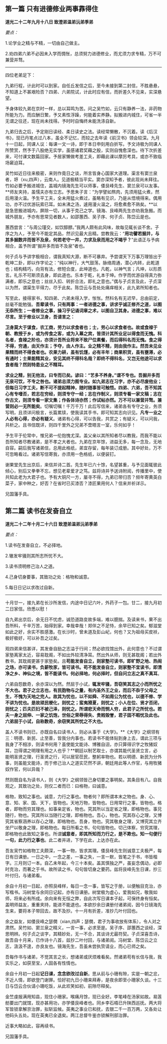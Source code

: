 ## 第一篇 只有进德修业两事靠得住

**道光二十二年九月十八日 致澄弟温弟沅弟季弟**

*要点：*

1.论学业之精与不精，一切由自己做主。

2.劝四弟六弟不必因未入学而惆怅，总须努力进德修业，而尤须力求专精，万不可兼营并骛。

------

四位老弟足下：

九弟行程，计此时可以到家。自任丘发信之后，至今未接到第二封信，不胜悬悬，不知道上不甚艰险否？四弟、六弟院试，计此时应有信，而折差久不见来，实深悬望。

予身体较九弟在京时一样，总以耳鸣为苦。问之吴竹如，云只有静养一法，非药物所能为力。而应酬日繁，予又素性浮躁，何能着实养静。拟搬进内城住，可省一半无谓之往还，现在尚未找得。予时时自悔终未能洗涤自新。

九弟归去之后，予定刚日读经、柔日读史之法。读经常懒散，不沉着。读《后汉书》，现已丹笔点过八本，虽全不记忆，而较之去年读《前汉书》领会较深。九月十一日起，同课人议：每课一文一诗，即于本日申刻用白折写。予文诗极为同课人所赞赏，然予于八股绝无实学，虽感诸君奖藉之殷，实则自愧愈深也。待下次折差来，可付课文数篇回家。予居家懒做考差工夫，即藉此课以摩厉考具，或亦不致临场窘迫耳。

吴竹如近日往来极密，来则作竟日之谈，所言皆身心国家大道理。渠言有窦兰泉者，垿（xu,四声），云南人。见道极精当平实。窦亦深知予者，彼此现尚未拜往。竹如必要予搬进城住，盖城内镜海先生可以师事，倭艮峰先生、窦兰泉可以友事。**师友夹持，虽懦夫亦有立志。予思朱子言：“为学譬如熬肉，先须用猛火煮，然后用漫火温。予生平工夫，全未用猛火煮过，虽略有见识，乃是从悟境得来。偶用功，亦不过优游玩索已耳。如未沸之汤，遽用漫火温之，将愈煮愈不熟矣。**以是急思搬进城内，屏除一切，从事于克己之学。镜海、艮峰两先生亦劝我急搬。而城外朋友，予亦有思常见者数人，如邵蕙西、吴子序、何子贞、陈岱云是也。

蕙西尝言：“与周公瑾交，如饮醇醪。”我两人颇有此风味，故每见辄长谈不舍。子序之为人，予至今不能定其品，然识见最大且精。尝教我云：“**用功譬若掘井，与其多掘数井而皆不及泉，何若老守一井，力求及泉而用之不竭乎？**”此语正与予病相合，盖予所谓“掘井多而皆不及泉”者也。

何子贞与予讲字极相合，谓我真知大源，断不可暴弃。予尝谓天下万事万理皆出于乾坤二卦，即以作字论之：“纯以神行，大气鼓荡，脉络周通，潜心内转，此乾道也；结构精巧，向背有法，修短合度，此坤道也。凡乾，以神气言；凡坤，以形质言。礼乐不可斯须去身，即此道也。乐本于乾，礼本于坤。作字而优游自得真力弥满者，即乐之意也；丝丝入扣、转折合法，即礼之意也。”偶与子贞言及此，子贞深以为然，谓渠生平得力，尽于此矣。陈岱云与吾处处痛痒相关，此九弟所知者也。

写至此，接得家书，知四弟、六弟未得入学，怅怅。然科名有无迟早，总由前定，丝毫不能勉强。**吾辈读书，只有两事：一者进德之事，讲求乎诚正修齐之道，以图无忝所生；一者修业之事，操习乎记诵词章之术，以图自卫其身。进德之事，难以尽言。至于修业以卫身，吾请言之：**

**卫身莫大于谋食，农工商，劳力以求食者也；士，劳心以求食者也。故或食禄于朝、教授于乡，或为传食之客，或为入幕之宾，皆须计其所业足以得食而无愧。科名者，食禄之阶也，亦须计吾所业将来不致尸位素餐，而后得科名而无愧。食之得不得，穷通，由天作主；予夺，由人作主。业之精不精，则由我作主。然吾未见业果精而终不得食者也。农果力耕，虽有饥馑，必有丰年；商果积货，虽有壅滞，必有通时；士果能精其业，安见其终不得科名哉？即终不得科名，又岂无他途可以求食者哉？然则特患业之不精耳。**

**求业之精，别无他法，曰专而已矣。谚曰：“艺多不养身。”谓不专也。吾掘井多而无泉可饮，不专之咎也。诸弟总须力图专业。如九弟志在习字，亦不必尽废他业；但每日习字工夫，断不可不提起精神，随时随事皆可触悟。四弟、六弟，吾不知其心有专嗜否，若志在穷经，则须专守一经；志在作制义，则须专看一家文稿；志在作古文，则须专看一家文集；作各体诗亦然；作试帖亦然。万不可以兼营并骛。兼营则必一无所能矣**。切嘱切嘱！千万千万！此后写信来，诸弟各有专守之业，务须写明，且须详问极言，长篇累牍，使我读其手书，即可知其志向识见。**凡专一业之人必有心得，亦必有疑义**。诸弟有心得，可以告我，共赏之；有疑义，可以问我，共析之。且书信既详，则四千里外之兄弟不啻晤言一室，乐何如乎！

予生平于伦常中，惟兄弟一伦抱愧尤深。盖父亲以其所知者尽以教我，而我不能以吾所知者尽教诸弟，是不孝之大者也。九弟在京年馀，进益无多，每一念及，无地自容。嗣后我写诸弟信，总用此格纸，弟宜存留，每年装订成册。其中好处，万不可忽略看过。诸弟写信寄我，亦须用一色格纸，以便装钉。

谢果堂先生出京后，来信并诗二首。先生年已六十馀，名望甚重，与予见面辄彼此倾心，别后又拳拳不忘，想见老辈爱才之笃。兹将诗并予送诗附阅，传播里中，使共知此老为大君子也。予有大铜尺一方，屡寻不得，九弟已带归否？频年寄黄英白菜子，家中种之，好否？在省时已买漆否？漆匠果用何人？信来并祈详示。

兄国藩手具。

## 第二篇 读书在发奋自立

**道光二十二年十月二十六日 致澄弟温弟沅弟季弟**

*要点：*

1.读书在发奋自立，不必择地。

2.辙发牢骚则其所志所忧不大。

3.读书须明修己治人之道。

4.己身切身要事，其致功之处：格物和诚意。

5.每日日记以求改过自新。

------

十月廿一，接九弟在长沙所发信，内途中日记六叶，外药子一包。廿二，接九月初二日家信。欣悉以慰！

自九弟出京后，余无日不忧虑，诚恐道路变故多端，难以臆揣。及读来书，果不出吾所料，千辛万苦，始得到家。幸哉幸哉！郑伴之不足恃，余早已知之矣。郁滋堂如此之好，余实不胜感激。在长沙时，曾未道及彭山屺，何也？又为祖母买皮袄，极好极好，可以补吾之过矣。

观四弟来信甚详，其发奋自励之志溢于行间；然必欲找馆出外，此何意也？不过谓家塾离家太近，容易耽阁，不如出外较清净耳。然出外从师，则无甚耽阁；若出外教书，其耽阁更甚于家塾矣。且**苟能发奋自立，则家塾可读书，即旷野之地、热闹之场，亦可读书，负薪牧豕，皆可读书。苟不能发奋自立，则家塾不宜读书，即清净之乡、神仙之境，皆不能读书。何必择地，何必择时，但自问立志之真不真耳**。

六弟自怨数奇，余亦深以为然。然屈于小试，**辄发牢骚，吾窃笑其志之小而所忧之不大也。君子之立志也，有民胞物与之量，有内圣外王之业，而后不忝于父母之生，不愧为天地之完人。故其为忧也，以不如舜、不如周公为忧也，以德不修、学不讲为忧也。是故顽民梗化，则忧之；蛮夷猾夏，则忧之；小人在位、贤才否闭，则忧之；匹夫匹妇不被己泽，则忧之。所谓悲天命而悯人穷，此君子之所忧也。若夫一身之屈伸、一家之饥饱，世俗之荣辱得失、贵贱毁誉，君子固不暇忧及此也。六弟屈于小试，自称数奇，余窃笑其所忧之不大也。**

盖人不读书则已，亦既自名曰读书人，则必从事于《大学》。**《大学》之纲领有三：明德、新民、止至善，皆我分内事也。若读书不能体贴到身上去，谓此三项与我身了不相涉，则读书何用？虽使能文能诗、博雅自诩，亦只算得识字之牧猪奴耳，岂得谓之明理有用之人也乎？**朝廷以制艺取士，亦谓其能代圣贤立言，必能明圣贤之理，行圣贤之行，可以居官莅民，整躬率物也。若以明德、新民为分外事，则虽能文能诗，而于修己治人之道实茫然不讲，朝廷用此等人作官，与用牧猪奴作官，何以异哉？

然则既自名为读书人，则《大学》之纲领皆己身切要之事明矣。其条目有八。自我观之，其致功之处，则仅二者而已：曰格物，曰诚意。

格物，致知之事也。诚意，力行之事也。物者何？即所谓本末之物也。身、心、意、知、家、国、天下，皆物也。天地万物，皆物也。日用常行之事，皆物也。格者，即物而穷其理也。如事亲定省，物也。究其所以当定省之理，即格物也。事兄随行，物也。究其所以当随行之理，即格物也。吾心，物也。究其存心之理，又博究其省察涵养以存心之理，即格物也。吾身，物也。究其敬身之理，又博究其立齐坐尸以敬身之理，即格物也。每日所看之书，句句皆物也。切己体察，穷究其理，即格物也此致知之事也。所谓**诚意者，即其所知而力行之，是不欺也。知一句便行一句，此力行之事也**。此二者并进，下学在此，上达亦在此。

吾友吴竹如格物工夫颇深，一事一物，皆求其理。倭艮峰先生则诚意工夫极严，每日有日课册。一日之中，一念之差，一事之失，一言一默，皆笔之于书，书皆楷字。三月则订一本。自乙未年起，今三十本矣。盖其慎独之严，虽妄念偶动，必即时克治，而著之于书。故所读之书，句句皆切身之要药。兹将艮峰先生日课，抄三叶付归，与诸弟看。

余自十月初一日起，亦照艮峰样，每日一念一事，皆写之于册，以便触目克治，亦写楷书。冯树堂与余同日记起，亦有日课册。树堂极为虚心，爱我如兄，敬我如师，将来必有所成。余向来有无恒之弊，自此次写日课本子起，可保终身有恒矣。盖明师益友，重重夹持，能进不能退也。本欲抄余日课册付诸弟阅，因今日镜海先生来，要将本子带回去，故不及抄。十一月有折差，准抄几叶付回也。

余之益友，如倭艮峰之瑟僩（xian,四声；瑟僩，君子为事收放有体系），令人对之肃然。吴竹如、窦兰泉之精义，一言一事，必求至是。吴子序、邵蕙西之谈经，深思明辨。何子贞之谈字，其精妙处，无一不合，其谈诗尤最符契。子贞深喜吾诗，故吾自十月来，已作诗十八首，兹抄二叶付回，与诸弟阅。冯树堂、陈岱云之立志，汲汲不遑，亦良友也。镜海先生，吾虽未尝执贽请业，而心已师之矣。

吾每作书与诸弟，不觉其言之长，想诸弟或厌烦难看矣。然诸弟苟有长信与我，我实乐之，如获至宝，人固各有性情也。

余自十月初一日起**记日课，念念欲改过自新**。思从前与小珊有隙，实是一朝之忿，不近人情，即欲登门谢罪。恰好初九日小珊来拜寿，是夜余即至小珊家久谈。十三日与岱云合伙请小珊吃饭，从此欢笑如初，前隙尽释矣。

金竺虔报满用知县，现住小珊家。喉痛月馀，现已全好。李笔峰在汤家如故。易莲舫要出门就馆，现亦甚用功，亦学倭艮峰者也。同乡李石梧已升陕西巡抚。两大将军皆锁拿解京治罪，拟斩监候。英夷之事业已和抚，去银二千一百万两，又各处让他码头五处。现在英夷已全退矣。两江总督牛鉴亦锁解刑部治罪。

近事大略如此，容再续书。

兄国藩手具。



